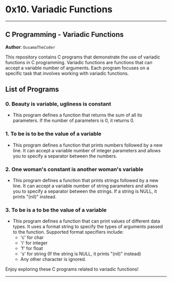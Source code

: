 # 0x10. Variadic Functions

---

## C Programming - Variadic Functions

**Author**: `OusamaTheCoder`

This repository contains C programs that demonstrate the use of variadic functions in C programming. Variadic functions are functions that can accept a variable number of arguments. Each program focuses on a specific task that involves working with variadic functions.

## List of Programs

### 0. Beauty is variable, ugliness is constant
- This program defines a function that returns the sum of all its parameters. If the number of parameters is 0, it returns 0.

### 1. To be is to be the value of a variable
- This program defines a function that prints numbers followed by a new line. It can accept a variable number of integer parameters and allows you to specify a separator between the numbers.

### 2. One woman's constant is another woman's variable
- This program defines a function that prints strings followed by a new line. It can accept a variable number of string parameters and allows you to specify a separator between the strings. If a string is NULL, it prints "(nil)" instead.

### 3. To be is a to be the value of a variable
- This program defines a function that can print values of different data types. It uses a format string to specify the types of arguments passed to the function. Supported format specifiers include:
  - 'c' for char
  - 'i' for integer
  - 'f' for float
  - 's' for string (If the string is NULL, it prints "(nil)" instead)
  - Any other character is ignored.

Enjoy exploring these C programs related to variadic functions!

---
